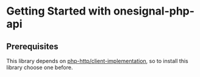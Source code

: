# Getting Started with onesignal-php-api

## Prerequisites

This library depends on [php-http/client-implementation](https://packagist.org/providers/php-http/client-implementation),
so to install this library choose one before.


